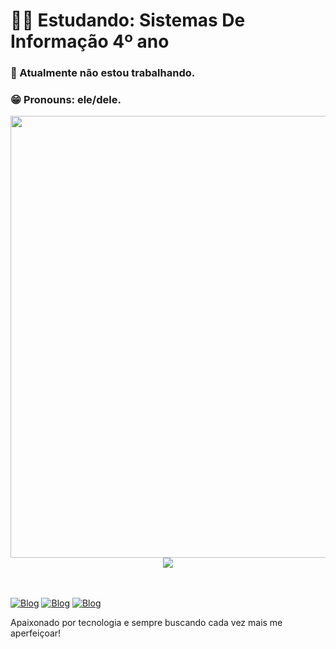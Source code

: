 <!DOCTYPE html>
<html lang="pt-br">
<head>

</head>
<body>
    <h1>👨‍🎓 Estudando: Sistemas De Informação 4º ano</h1>
    <h3>💬 Atualmente não estou trabalhando.</h3>
    <h3>😁 Pronouns: ele/dele.</h3>
</body>
</html>

<div style="display: flex; flex-direction: column; align-items: center;">
  <img src="https://github-readme-stats.vercel.app/api?username=nupsbr&show_icons=true&theme=tokyonight" width="707" height="auto" />
  <img src="https://github-readme-stats.vercel.app/api/top-langs/?username=nupsbr&layout=pie&theme=tokyonight" width="" height="auto" />
</div>
</br>
</br>

[![Blog](https://img.shields.io/badge/LinkedIn-0A66C2.svg?style=for-the-badge&logo=LinkedIn&logoColor=white)](www.linkedin.com/in/higor-pedron-29531b265)
[![Blog](https://img.shields.io/badge/Python-3776AB.svg?style=for-the-badge&logo=Python&logoColor=white)](https://www.youtube.com/playlist?list=PLHz_AreHm4dm6wYOIW20Nyg12TAjmMGT-)
[![Blog](https://img.shields.io/badge/MySQL-4479A1.svg?style=for-the-badge&logo=MySQL&logoColor=white)](https://www.cursoemvideo.com/curso/mysql/)

Apaixonado por tecnologia e sempre buscando cada vez mais me aperfeiçoar!
